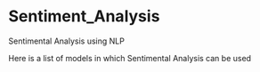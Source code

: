 # Sentiment_Analysis
Sentimental Analysis using NLP

Here is a list of models in which Sentimental Analysis can be used 
<p
  
